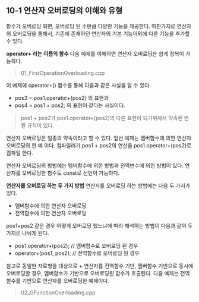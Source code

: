 10-1 연산자 오버로딩의 이해와 유형
---
함수가 오버로딩 되면, 오버로딩 된 수만큼 다양한 기능을 제공한다. 마찬가지로 연산자의 오버로딩을 통해서, 기존에 존재하던 연산자의 기본 기능이외에 다른 기능을 추가할 수 있다.

**operator+ 라는 이름의 함수**
다음 예제를 이해하면 연산자 오버로딩은 쉽게 정복이 가능하다. 
> 01_FirstOperationOverloading.cpp

이 예제에 operator+() 함수를 통해 다음과 같은 사실을 알 수 있다.
* pos3 = pos1.operator+(pos2) 의 표현과
* pos4 = pos1 + pos2; 의 표현이 같다는 사실이다.

> pos1 + pos2가 pos1.operator+(pos2)의 다른 표현이 되기위해서 약속된 변환 규칙이 있다.

연산자 오버로딩은 일종의 약속이라고 할 수 있다. 앞선 예제는 멤버함수에 의한 연산자 오버로딩의 한 예 이다. 컴파일러가 pos1 + pos2의 연산을 pos1.operator+(pos2)로 컴파일 한다.


연산자 오버로딩의 방법에는 멤버함수에 의한 방법과 전역변수에 의한 방법이 있다.
연산자를 오버로딩한 함수도 const로 선언이 가능하다.

**연산자를 오버로딩 하는 두 가지 방법**
연산자를 오버로딩 하는 방법에는 다음 두 가지가 있다.
* 멤버함수에 의한 연산자 오버로딩
* 전역함수에 의한 연산자 오버로딩

pos1+pos2 같은 경우 어떻게 오버로딩 했느냐에 따라 해석하는 방법이 다음과 같이 두가지로 나뉘게 된다.
* pos1.operator+(pos2); // 멤버함수로 오버로딩 된 경우
* operator+(pos1, pos2); // 전역함수로 오버로딩 된 경우

참고로 동일한 자료형을 대상으로 + 연산자를 전역함수 기반, 멤버함수 기반으로 동시에 오버로딩할 경우, 멤버함수가 기반으로 오버로딩된 함수가 호출된다.
다음 예제는 전역함수를 기반으로 연산자를 오버로딩한 예제이다.
> 02_GFunctionOverloading.cpp

